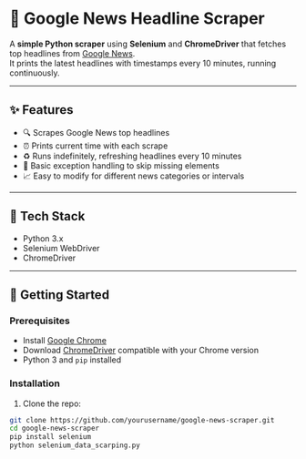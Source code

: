 # 📰 Google News Headline Scraper

A **simple Python scraper** using **Selenium** and **ChromeDriver** that fetches top headlines from [Google News](https://news.google.com/topstories?hl=en-BN&gl=BN&ceid=BN:en).  
It prints the latest headlines with timestamps every 10 minutes, running continuously.

---

## ✨ Features

- 🔍 Scrapes Google News top headlines 
- ⏰ Prints current time with each scrape  
- ♻️ Runs indefinitely, refreshing headlines every 10 minutes  
- 🚫 Basic exception handling to skip missing elements  
- 📈 Easy to modify for different news categories or intervals

---

## 🧩 Tech Stack

- Python 3.x  
- Selenium WebDriver  
- ChromeDriver  

---

## 🚀 Getting Started

### Prerequisites

- Install [Google Chrome](https://www.google.com/chrome/)  
- Download [ChromeDriver](https://sites.google.com/chromium.org/driver/) compatible with your Chrome version  
- Python 3 and `pip` installed  

### Installation

1. Clone the repo:

```bash
git clone https://github.com/yourusername/google-news-scraper.git
cd google-news-scraper
pip install selenium
python selenium_data_scarping.py

